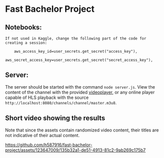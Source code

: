 # Fast Bachelor Project

## Notebooks:
    If not used in Kaggle, change the following part of the code for creating a session:
      
        aws_access_key_id=user_secrets.get_secret("access_key"),
        aws_secret_access_key=user_secrets.get_secret("secret_access_key"),
        
  ## Server:      
        
   The server should be started with the command `node server.js`.
   View the content of the channel with the provided [videoplayer](https://github.com/georgvimond/videoplayer), or any online player capable of HLS playback with the source `http://localhost:8080/channels/channel/master.m3u8`.

## Short video showing the results
Note that since the assets contain randomized video content, their titles are not indicative of their actual content.

https://github.com/h587916/fast-bachelor-project/assets/123647009/135b32a1-de51-4913-81c2-9ab269c175b7

